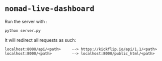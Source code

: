 `nomad-live-dashboard`
======================

Run the server with :

```bash
python server.py
```

It will redirect all requests as such:
```
localhost:8000/api/<path>     --> https://kickflip.io/api/1.1/<path>
localhost:8000/<path>         --> localhost:8000/public_html/<path>
```
